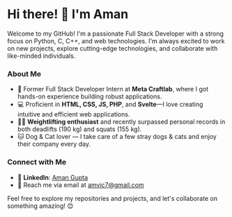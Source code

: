 # Hi there! 👋 I'm Aman

Welcome to my GitHub! I'm a passionate Full Stack Developer with a strong focus on Python, C, C++, and web technologies. I'm always excited to work on new projects, explore cutting-edge technologies, and collaborate with like-minded individuals.

### About Me
- 🌱 Former Full Stack Developer Intern at **Meta Craftlab**, where I got hands-on experience building robust applications.
- 💻 Proficient in **HTML, CSS, JS, PHP**, and **Svelte**—I love creating intuitive and efficient web applications.
- 🏋️‍♂️ **Weightlifting enthusiast** and recently surpassed personal records in both deadlifts (190 kg) and squats (155 kg).
- 🐱 Dog & Cat lover — I take care of a few stray dogs & cats and enjoy their company every day.
  
### Connect with Me
- 🔗 **LinkedIn**: [Aman Gupta](https://www.linkedin.com/in/amvic7/)
- 📧 Reach me via email at amvic7@gmail.com

Feel free to explore my repositories and projects, and let's collaborate on something amazing! 😊
